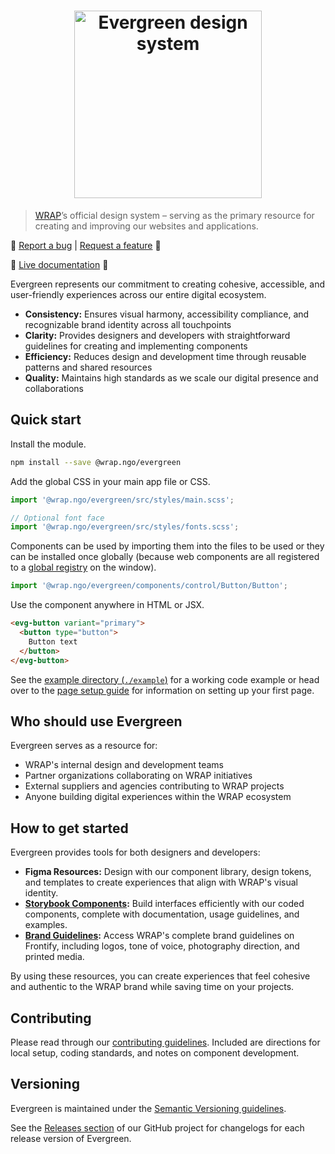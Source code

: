 <h1 align="center">
  <img width="300" src="https://evergreen.wrap.ngo/logo.png" alt="Evergreen design system">
</h1>

> [WRAP](https://www.wrap.ngo/)’s official design system – serving as the primary resource for creating and improving our websites and applications.

🐛 [Report a bug](https://github.com/wrap-org/evergreen/issues/new?labels=bug&template=bug_report.md&title=Screen%20Reader%20Only+bug+report)
|
[Request a feature](https://github.com/wrap-org/evergreen/issues/new?labels=enhancement&template=feature_request.md&title=Screen%20Reader%20Only+new+feature) 🙏

🚀 [Live documentation](https://evergreen.wrap.ngo) 🚀

Evergreen represents our commitment to creating cohesive, accessible, and user-friendly experiences across our entire digital ecosystem.

- **Consistency:** Ensures visual harmony, accessibility compliance, and recognizable brand identity across all touchpoints
- **Clarity:** Provides designers and developers with straightforward guidelines for creating and implementing components
- **Efficiency:** Reduces design and development time through reusable patterns and shared resources
- **Quality:** Maintains high standards as we scale our digital presence and collaborations

## Quick start

Install the module.

```bash
npm install --save @wrap.ngo/evergreen
```

Add the global CSS in your main app file or CSS.

```js
import '@wrap.ngo/evergreen/src/styles/main.scss';

// Optional font face
import '@wrap.ngo/evergreen/src/styles/fonts.scss';
```

Components can be used by importing them into the files to be used or they can be installed once globally (because web components are all registered to a [global registry](https://developer.mozilla.org/en-US/docs/Web/API/CustomElementRegistry) on the window).

```js
import '@wrap.ngo/evergreen/components/control/Button/Button';
```

Use the component anywhere in HTML or JSX.

```html
<evg-button variant="primary">
  <button type="button">
    Button text
  </button>
</evg-button>
```

See the [example directory (`./example`)](https://github.com/wrap-org/evergreen/tree/main/example) for a working code example or head over to the [page setup guide](https://evergreen.wrap.ngo/?path=/docs/guides-page-setup--docs) for information on setting up your first page.

## Who should use Evergreen

Evergreen serves as a resource for:

- WRAP's internal design and development teams
- Partner organizations collaborating on WRAP initiatives
- External suppliers and agencies contributing to WRAP projects
- Anyone building digital experiences within the WRAP ecosystem

## How to get started

Evergreen provides tools for both designers and developers:

- **Figma Resources:** Design with our component library, design tokens, and templates to create experiences that align with WRAP's visual identity.
- **[Storybook Components](https://evergreen.wrap.ngo/):** Build interfaces efficiently with our coded components, complete with documentation, usage guidelines, and examples.
- **[Brand Guidelines](https://brand.wrap.ngo):** Access WRAP's complete brand guidelines on Frontify, including logos, tone of voice, photography direction, and printed media.

By using these resources, you can create experiences that feel cohesive and authentic to the WRAP brand while saving time on your projects.

## Contributing

Please read through our [contributing guidelines](https://evergreen.wrap.ngo/?path=/docs/contributing--docs). Included are directions for local setup, coding standards, and notes on component development.

## Versioning

Evergreen is maintained under the [Semantic Versioning guidelines](https://semver.org/).

See the [Releases section](https://github.com/wrap-org/evergreen/releases) of our GitHub project for changelogs for each release version of Evergreen.
